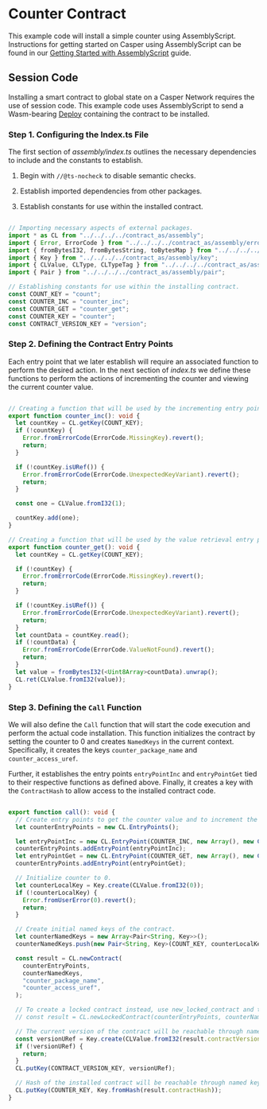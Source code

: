 # Counter Contract

This example code will install a simple counter using AssemblyScript. Instructions for getting started on Casper using AssemblyScript can be found in our [Getting Started with AssemblyScript](https://docs.casperlabs.io/dapp-dev-guide/writing-contracts/assembly-script/) guide.

## Session Code

Installing a smart contract to global state on a Casper Network requires the use of session code. This example code uses AssemblyScript to send a Wasm-bearing [Deploy](https://docs.casperlabs.io/glossary/D/#deploy) containing the contract to be installed.


### Step 1. Configuring the Index.ts File

The first section of *assembly/index.ts* outlines the necessary dependencies to include and the constants to establish.

1. Begin with `//@ts-nocheck` to disable semantic checks.

2. Establish imported dependencies from other packages.

3. Establish constants for use within the installed contract.

```typescript

// Importing necessary aspects of external packages.
import * as CL from "../../../../contract_as/assembly";
import { Error, ErrorCode } from "../../../../contract_as/assembly/error";
import { fromBytesI32, fromBytesString, toBytesMap } from "../../../../contract_as/assembly/bytesrepr";
import { Key } from "../../../../contract_as/assembly/key";
import { CLValue, CLType, CLTypeTag } from "../../../../contract_as/assembly/clvalue";
import { Pair } from "../../../../contract_as/assembly/pair";

// Establishing constants for use within the installing contract.
const COUNT_KEY = "count";
const COUNTER_INC = "counter_inc";
const COUNTER_GET = "counter_get";
const COUNTER_KEY = "counter";
const CONTRACT_VERSION_KEY = "version";

```

### Step 2. Defining the Contract Entry Points

Each entry point that we later establish will require an associated function to perform the desired action. In the next section of *index.ts* we define these functions to perform the actions of incrementing the counter and viewing the current counter value.

```typescript

// Creating a function that will be used by the incrementing entry point.
export function counter_inc(): void {
  let countKey = CL.getKey(COUNT_KEY);
  if (!countKey) {
    Error.fromErrorCode(ErrorCode.MissingKey).revert();
    return;
  }

  if (!countKey.isURef()) {
    Error.fromErrorCode(ErrorCode.UnexpectedKeyVariant).revert();
    return;
  }

  const one = CLValue.fromI32(1);

  countKey.add(one);
}

// Creating a function that will be used by the value retrieval entry point.
export function counter_get(): void {
  let countKey = CL.getKey(COUNT_KEY);

  if (!countKey) {
    Error.fromErrorCode(ErrorCode.MissingKey).revert();
    return;
  }

  if (!countKey.isURef()) {
    Error.fromErrorCode(ErrorCode.UnexpectedKeyVariant).revert();
    return;
  }
  let countData = countKey.read();
  if (!countData) {
    Error.fromErrorCode(ErrorCode.ValueNotFound).revert();
    return;
  }
  let value = fromBytesI32(<Uint8Array>countData).unwrap();
  CL.ret(CLValue.fromI32(value));
}

```

### Step 3. Defining the `Call` Function

We will also define the `Call` function that will start the code execution and perform the actual code installation. This function initializes the contract by setting the counter to 0 and creates `NamedKeys` in the current context. Specifically, it creates the keys `counter_package_name` and `counter_access_uref`.

Further, it establishes the entry points `entryPointInc` and `entryPointGet` tied to their respective functions as defined above. Finally, it creates a key with the `ContractHash` to allow access to the installed contract code.

```typescript

export function call(): void {
  // Create entry points to get the counter value and to increment the counter by 1.
  let counterEntryPoints = new CL.EntryPoints();

  let entryPointInc = new CL.EntryPoint(COUNTER_INC, new Array(), new CLType(CLTypeTag.Unit), new CL.PublicAccess(), CL.EntryPointType.Contract);
  counterEntryPoints.addEntryPoint(entryPointInc);
  let entryPointGet = new CL.EntryPoint(COUNTER_GET, new Array(), new CLType(CLTypeTag.I32), new CL.PublicAccess(), CL.EntryPointType.Contract);
  counterEntryPoints.addEntryPoint(entryPointGet);

  // Initialize counter to 0.
  let counterLocalKey = Key.create(CLValue.fromI32(0));
  if (!counterLocalKey) {
    Error.fromUserError(0).revert();
    return;
  }

  // Create initial named keys of the contract.
  let counterNamedKeys = new Array<Pair<String, Key>>();
  counterNamedKeys.push(new Pair<String, Key>(COUNT_KEY, counterLocalKey));

  const result = CL.newContract(
    counterEntryPoints,
    counterNamedKeys,
    "counter_package_name",
    "counter_access_uref",
  );

  // To create a locked contract instead, use new_locked_contract and throw away the contract version returned
  // const result = CL.newLockedContract(counterEntryPoints, counterNamedKeys, "counter_package_name", "counter_access_uref");

  // The current version of the contract will be reachable through named keys
  const versionURef = Key.create(CLValue.fromI32(result.contractVersion));
  if (!versionURef) {
    return;
  }
  CL.putKey(CONTRACT_VERSION_KEY, versionURef);

  // Hash of the installed contract will be reachable through named keys
  CL.putKey(COUNTER_KEY, Key.fromHash(result.contractHash));
}

```